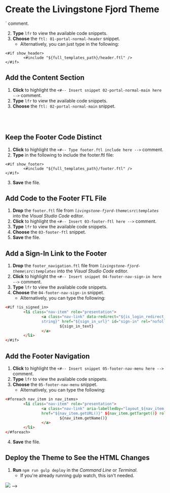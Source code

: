 # Create the Livingstone Fjord Theme

<!-- <div class="ahead">
<h4>Exercise Goals</h4>
	<ul>
	<li>Install Visual Studio Code and add code snippets</li>
	<li>Use the NPM Theme Generator to create a new theme</li>
		<ul>
			<li>Set up some initial theme variables</li>
			<li>Modify the HTML source file and add Footer code</li>
	</ul>
	<li>Deploy the Initial Base theme</li>
	</ul>
</div>

## Install Visual Studio Code
1. **Go to** `https://code.visualstudio.com/`.
2. **Click** to download the VS Code for your OS.
3. **Double-click** to run the installer for your operating system.  
4. **Click** through the installation steps.

## Create a Global Snippets File in Visual Studio Code
1. **Open** _Visual Studio Code_.
2. **Go to** the _User Snippets_ menu.
	* Windows: `File → Preferences → User Snippets`
	* OSX: `Gear Icon → User Snippets`
3. **Click** on _New Global Snippets file..._ in the drop-down menu.
4. **Type** _lfr-front-end_ for the _name_.
	* The full file name will be _lfr-front-end.code-snippets_.
5. **Click** _Save_.

## Add the Snippet Content
1. **Open** the `lfr-front-end-snippets.json` in your module exercises folder.
2. **Copy** the contents of the file.   
3. **Paste** the contents of the file in the `lfr-front-end.code-snippets` file just created in Visual Studio Code.
	* Make sure to replace all the existing content in the file.
4. **Save** the file.

## Generate the Base Theme
1. **Go to** the _liferay_ folder you already created in the _Command Line/Terminal_.
	- Windows: _C:\liferay_
	- Mac/Linux: _~/liferay_
2. **Run** the `yo liferay-theme` command.  
	- This command will create the base theme files and install the necessary dependencies for deployment.
3. **Type** _Y_ or _N_ if prompted to collect data.  
4. **Press** _Enter_.  
5. **Type** `Livingstone Fjord Theme` to name your theme.  
6. **Press** _Enter_.  
7. **Press** _Enter_ to accept the default _themeId_.
	- This is how Liferay refers to your theme internally.
8. **Choose** _7.2_ for the version.
9. **Press** _Enter_.
10. **Type** Y to use _Font Awesome_ in the theme.
11. **Press** _Enter_.
12. **Choose** _Local App Server_ when asked to select your deployment strategy.
13. **Type** the directory:
	- Windows: _C:\liferay\bundles\liferay-dxp-[version]\tomcat-[version]_
	- Mac/Unix: _/Users/[username]/liferay/bundles/liferay-dxp-[version]/tomcat-[version]_
14. **Press** _Enter_.
15. **Press** _Enter_ again to use _http://localhost:8080_ for the URL.

<div class="note">
Note: If the Theme Generator returns an error, make sure you are using NPM 10.15.1.
</div>

<img src="../images/liferay-theme-generator-startup.png" style="max-height: 25%">

<div class="note">
Note: Liferay themes created with the theme generator are bundled with Gulp. In order to run Gulp locally from the command line, we must add a script to the package.json file. Additionally, some setups run into issues running scripts with npm. If this is the case, try creating an .npmrc file in the root of your project and add the <code>ignore-scripts=false</code> configuration.
</div>

## Add Gulp Scripts to package.json
1. **Go to** your _`livingstone-fjord-theme`_ folder.
* **Open** your `package.json` file.
* **Add** the following in the "scripts":
```
	"gulp": "node_modules/.bin/gulp",
```
* **Save** the file.

When you're finished, `package.json` should look something like this:

```
{
	"name": "livingstone-fjord-theme",
	"version": "1.0.0",
	"main": "package.json",
	"keywords": [
		"liferay-theme"
	],
	"liferayTheme": {
		"baseTheme": "styled",
		"fontAwesome": true,
		"screenshot": "",
		"templateLanguage": "ftl",
		"version": "7.2"
	},
	"devDependencies": {
		"compass-mixins": "0.12.10",
		"gulp": "3.9.1",
		"liferay-frontend-common-css": "1.0.4",
		"liferay-frontend-theme-styled": "4.0.21",
		"liferay-frontend-theme-unstyled": "4.0.17",
		"liferay-theme-tasks": "^9.5.0",
		"liferay-font-awesome": "3.4.0"
	},
	"scripts": {
		"gulp": "node_modules/.bin/gulp",
		"init": "gulp init",
		"build": "gulp build",
		"deploy": "gulp deploy",
		"extend": "gulp extend",
		"kickstart": "gulp kickstart",
		"status": "gulp status",
		"upgrade": "gulp upgrade",
		"watch": "gulp watch"
	}
}
```

## Deploy the Base Theme to Our Liferay Instance
1. **Go to** _Livingstone Fjord Theme_ using `cd livingstone-fjord-theme` in the _Command Line_.
	- This is assuming you are still running _Command Prompt/Terminal_ from `C:\liferay`.
2. **Run** the `npm run gulp deploy` command.  
	- This makes the base theme available in our Liferay instance.
3. **Open** your browser.  
4. **Sign in** to the _Livingstone Hotels & Resorts_ platform. 
5. **Open** the _Menu._
5. **Go to** _`Site Builder → Pages`_ in _Site Administration_ for the _Livingstone Hotels & Resorts_ Site.  
6. **Open** the _Configuration menu_ next to _Public Pages_.
	* This is the gear icon.
7. **Click** the _Change Current Theme_ button near the bottom.  
8. **Choose** _Livingstone Fjord Theme_.  
9. **Click** the _Save_ button at the bottom.  
10. **Click** _`Go to Site`_ in _Site Administration_ to see your theme.

<br />

<img src="../images/new-theme-no-style.png" style="max-height: 100%">

<br />

## Add the Directory Structure to the SRC Folder
1. **Go to** the _`livingstone-fjord-theme\src`_ folder.  
	- Windows: _`C:\liferay\livingstone-fjord-theme\src`_
	- Mac/Linux: _`~/liferay/livingstone-fjord-theme\src`_
2. **Create** the following folders:
	- _`js`_
	- _`templates`_  

<div class="note">Note: We will be using npm run deploy throughout the course. If you decide to use gulp watch, you will not need to run npm run deploy.</div>

## Set Variables to Start
1. **Copy** the `liferay-look-and-feel.xml` file from the _`WEB-INF`_ folder in your _`exercise-src`_ folder.  
2. **Paste** the file into the _`livingstone-fjord-theme\src\WEB-INF`_ folder.
	* You will need to replace the original file.

## Modify Theme Templates
1. **Copy** the files in the _`exercise-src/templates`_ folder.
2. **Paste** the contents into the _`livingstone-fjord-theme\src\templates`_ folder.
3. **Open** the _Visual Studio Code_ editor.
4. **Drop** the `portal_normal.ftl` file from the _`livingstone-fjord-theme\src\templates`_ file into the _Visual Studio Code_ editor.  

## Modify the Header
1. **Click** to highlight the `<#-- Insert snippet 01-portal-normal-header here -->` comment.
2. **Type** `lfr` to view the available code snippets.
3. **Choose** the `ftl: 01-portal-normal-header` snippet.
	* Alternatively, you can just type in the following:
```FreeMarker
<#if show_header>
		<#include "${full_templates_path}/header.ftl" />
</#if>
```

## Add the Content Section
1. **Click** to highlight the `<#-- Insert snippet 02-portal-normal-main here -->` comment.
2. **Type** `lfr` to view the available code snippets.
3. **Choose** the `ftl: 02-portal-normal-main` snippet.

<br /><br />

## Keep the Footer Code Distinct
1. **Click** to highlight the `<#-- Type footer.ftl include here -->` comment.
2. **Type** in the following to include the footer.ftl file:
```FreeMarker
<#if show_footer>
		<#include "${full_templates_path}/footer.ftl" />
</#if>
```
3. **Save** the file.

## Add Code to the Footer FTL File
1. **Drop** the `footer.ftl` file from _`livingstone-fjord-theme\src\templates`_ into the _Visual Studio Code_ editor.   
2. **Click** to highlight the `<#-- Insert 03-footer-ftl here -->` comment.
3. **Type** `lfr` to view the available code snippets.
4. **Choose** the `03-footer-ftl` snippet.
5. **Save** the file.

## Add a Sign-In Link to the Footer
1. **Drop** the `footer_navigation.ftl` file from _`livingstone-fjord-theme\src\templates`_ into the _Visual Studio Code_ editor.
2. **Click** to highlight the `<#-- Insert snippet 04-footer-nav-sign-in here -->` comment.
3. **Type** `lfr` to view the available code snippets.
4. **Choose** the `04-footer-nav-sign-in` snippet.
	* Alternatively, you can type the following:
```html
<#if !is_signed_in>
		<li class="nav-item" role="presentation">
				<a class="nav-link" data-redirect="${is_login_redirect_required?
				string}" href="${sign_in_url}" id="sign-in" rel="nofollow">
						${sign_in_text}
				</a>
		</li>
</#if>
```

## Add the Footer Navigation
1. **Click** to highlight the `<#-- Insert snippet 05-footer-nav-menu here -->` comment.
2. **Type** `lfr` to view the available code snippets.
3. **Choose** the `05-footer-nav-menu` snippet.  
	* Alternatively, you can type the following:
```html
<#foreach nav_item in nav_items>
		<li class="nav-item" role="presentation">
				<a class="nav-link" aria-labelledby="layout_${nav_item.getLayoutId()}"
				href="${nav_item.getURL()}" ${nav_item.getTarget()} role="menuitem">
						${nav_item.getName()}
				</a>
		</li>
</#foreach>
```
4. **Save** the file.

## Deploy the Theme to See the HTML Changes
1. **Run** `npm run gulp deploy` in the _Command Line_ or _Terminal_.
	* If you're already running gulp watch, this isn't needed.

<img src="../images/updated-templates.png" style="max-height: 100%"> -->
